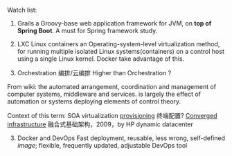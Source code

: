 Watch list:

1. Grails
a Groovy-base web application framework for JVM, on **top of Spring Boot**. 
A must for Spring framework study.

2. LXC
Linux containers
an Operating-system-level virtualization method, for running multiple isolated Linux systems(containers) on a control host using a single Linux kernel.
Docker take advantage of this.

3. Orchestration
编排/云编排
Higher than Orchestration ?

From wiki:
the automated arrangement, coordination and management of computer systems, middleware and services.
is largely the effect of automation or systems deploying elements of control theory.

Context of this term:
SOA
virtualization 
[provisioning](https://en.wikipedia.org/wiki/Provisioning)  终端配置?
[Converged infrastructure](https://en.wikipedia.org/wiki/Converged_infrastructure)   融合式基础架构，2009，by HP
dynamic datacenter

3. Docker and DevOps
Fast deployment, reusable, less wrong, self-defined _image_;
flexible, frequently updated, adjustable DevOps tool